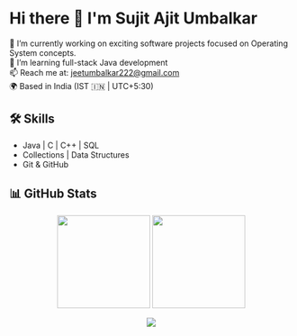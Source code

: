 # Hi there 👋 I'm Sujit Ajit Umbalkar

🔭 I’m currently working on exciting software projects focused on Operating System concepts.  
🌱 I’m learning full-stack Java development  
📫 Reach me at: jeetumbalkar222@gmail.com  
🌍 Based in India (IST 🇮🇳 | UTC+5:30)

## 🛠 Skills

- Java | C | C++ | SQL  
- Collections | Data Structures  
- Git & GitHub

## 📊 GitHub Stats

<p align="center">
  <img src="https://github-readme-stats.vercel.app/api?username=SujitAjitUmbalkar&show_icons=true&theme=transparent&hide_border=true" height="165" />
  <img src="https://github-readme-streak-stats.herokuapp.com?user=SujitAjitUmbalkar&theme=transparent&hide_border=true" height="165" />
</p>

<p align="center">
  <img src="https://github-readme-stats.vercel.app/api/top-langs/?username=SujitAjitUmbalkar&layout=compact&theme=transparent&hide_border=true" />
</p>



